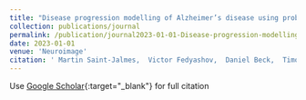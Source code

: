 ```yaml
---
title: "Disease progression modelling of Alzheimer’s disease using probabilistic principal components analysis"
collection: publications/journal
permalink: /publication/journal2023-01-01-Disease-progression-modelling-of-Alzheimers-disease-using-probabilistic-principal-components-analysis
date: 2023-01-01
venue: 'Neuroimage'
citation: ' Martin Saint-Jalmes,  Victor Fedyashov,  Daniel Beck,  Timothy Baldwin,  Noel Faux,  Pierrick Bourgeat,  Jurgen Fripp,  Colin Masters,  Benjamin Goudey,  Alzheimer’s Initiative, &quot;Disease progression modelling of Alzheimer’s disease using probabilistic principal components analysis.&quot; Neuroimage, 2023.'
---
```

Use [Google Scholar](https://scholar.google.com/scholar?q=Disease+progression+modelling+of+Alzheimer’s+disease+using+probabilistic+principal+components+analysis){:target="_blank"} for full citation